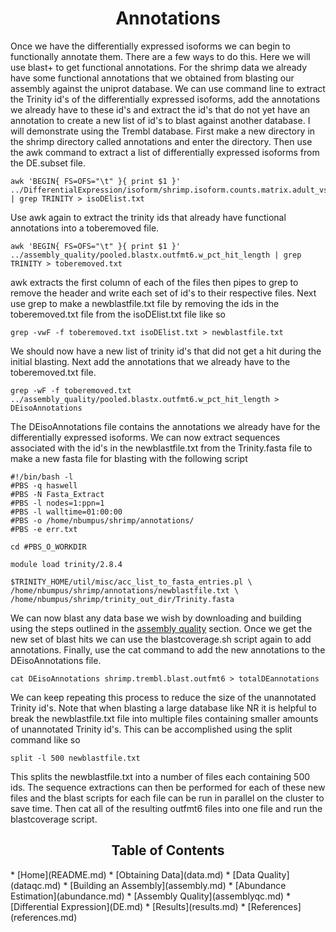<h1 align="center">Annotations</h1>

<P>Once we have the differentially expressed isoforms we can begin to functionally annotate them.  There are a few ways to do this.
Here we will use blast+ to get functional annotations.  For the shrimp data we already have some functional annotations that we obtained from blasting our assembly against the uniprot database.  We can use command line to extract the Trinity id's of the differentially expressed isoforms, add the annotations we already have to these id's and extract the id's that do not yet have an annotation to create a new list of id's to blast against another database.  I will demonstrate using the Trembl database.  First make a new directory in the shrimp directory called annotations and enter the directory.  Then use the awk command to extract a list of differentially expressed isoforms from the DE.subset file.</p>

```
awk 'BEGIN{ FS=OFS="\t" }{ print $1 }' ../DifferentialExpression/isoform/shrimp.isoform.counts.matrix.adult_vs_larvae.edgeR.DE_results.P0.001_C2.DE.subset | grep TRINITY > isoDElist.txt
```
<p>Use awk again to extract the trinity ids that already have functional annotations into a toberemoved file.</p>

```
awk 'BEGIN{ FS=OFS="\t" }{ print $1 }' ../assembly_quality/pooled.blastx.outfmt6.w_pct_hit_length | grep TRINITY > toberemoved.txt
```
<p> awk extracts the first column of each of the files then pipes to grep to remove the header and write each set of id's to their respective files. Next use grep to make a newblastfile.txt file by removing the ids in the toberemoved.txt file from the isoDElist.txt file like so</p>

```
grep -vwF -f toberemoved.txt isoDElist.txt > newblastfile.txt
```

<p>We should now have a new list of trinity id's that did not get a hit during the initial blasting.  Next add the annotations that we already have to the toberemoved.txt file.</p>

```
grep -wF -f toberemoved.txt ../assembly_quality/pooled.blastx.outfmt6.w_pct_hit_length > DEisoAnnotations
```

<p>The DEisoAnnotations file contains the annotations we already have for the differentially expressed isoforms.  We can now extract sequences associated with the id's in the newblastfile.txt from the Trinity.fasta file to make a new fasta file for blasting with the following script</p>

```
#!/bin/bash -l
#PBS -q haswell
#PBS -N Fasta_Extract
#PBS -l nodes=1:ppn=1
#PBS -l walltime=01:00:00
#PBS -o /home/nbumpus/shrimp/annotations/
#PBS -e err.txt

cd #PBS_O_WORKDIR

module load trinity/2.8.4

$TRINITY_HOME/util/misc/acc_list_to_fasta_entries.pl \
/home/nbumpus/shrimp/annotations/newblastfile.txt \
/home/nbumpus/shrimp/trinity_out_dir/Trinity.fasta
```
<p>We can now blast any data base we wish by downloading and building using the steps outlined in the <a href="https://nathanbumpus.github.io/Trinity-2.8.4-Marconi/assemblyqc.html#blast">assembly quality</a> section. Once we get the new set of blast hits we can use the blastcoverage.sh script again to add annotations.  Finally, use the cat command to add the new annotations to the DEisoAnnotations file.</p>

```
cat DEisoAnnotations shrimp.trembl.blast.outfmt6 > totalDEannotations
```
<p>We can keep repeating this process to reduce the size of the unannotated Trinity id's.  Note that when blasting a large database like NR it is helpful to break the newblastfile.txt file into multiple files containing smaller amounts of unannotated Trinity id's.  This can be accomplished using the split command like so</p>

```
split -l 500 newblastfile.txt
```
<p>This splits the newblastfile.txt into a number of files each containing 500 ids.  The sequence extractions can then be performed for each of these new files and the blast scripts for each file can be run in parallel on the cluster to save time.  Then cat all of the resulting outfmt6 files into one file and run the blastcoverage script.</p>

<h2 align="center">Table of Contents<a id="contents"></a></h2>
* [Home](README.md)
* [Obtaining Data](data.md)
* [Data Quality](dataqc.md)
* [Building an Assembly](assembly.md)
* [Abundance Estimation](abundance.md)
* [Assembly Quality](assemblyqc.md)
* [Differential Expression](DE.md)
* [Results](results.md)
* [References](references.md)





